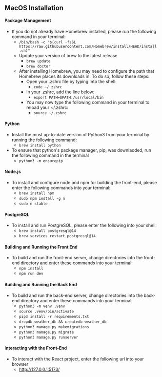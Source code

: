 ## MacOS Installation

#### Package Management

- If you do not already have Homebrew installed, please run the following command in your terminal:
  - `/bin/bash -c "$(curl -fsSL https://raw.githubusercontent.com/Homebrew/install/HEAD/install.sh)"`
  - Update your version of brew to the latest release
    - `brew update`
    - `brew doctor`
  - After installing Homebrew, you may need to configure the path that Homebrew places its downloads in. To do so, follow these steps:
    - Open your .zshrc file by typing into the shell:
      - `code ~/.zshrc`
    - In your .zshrc, add the line below:
      - `export PATH=$PATH:/usr/local/bin`
    - You may now type the following command in your terminal to reload your ~/.zshrc:
      - `source ~/.zshrc`

#### Python

- Install the most up-to-date version of Python3 from your terminal by running the following command:
  - `brew install python`
- To ensure that python's package manager, pip, was downlaoded, run the following command in the terminal
  - `python3 -m ensurepip`

#### Node.js

- To install and configure node and npm for building the front-end, please enter the following commands into your terminal:
  - `brew install npm`
  - `sudo npm install -g n`
  - `sudo n stable`

#### PostgreSQL

- To install and run PostgreSQL, please enter the following into your shell:
  - `brew install postgresql@14`
  - `brew services restart postgresql@14`

#### Building and Running the Front End

- To build and run the front-end server, change directories into the front-end directory and enter these commands into your terminal:
  - `npm install`
  - `npm run dev`

#### Building and Running the Back End

- To build and run the back-end server, change directories into the back-end directory and enter these commands into your terminal:
  - `python3 -m venv .venv`
  - `source .venv/bin/activate`
  - `pip3 install -r requirements.txt`
  - `dropdb weather_db && createdb weather_db`
  - `python3 manage.py makemigrations`
  - `python3 manage.py migrate`
  - `python3 manage.py runserver`

#### Interacting with the Front-End

- To interact with the React project, enter the following url into your browser
  - http://127.0.0.1:5173/
